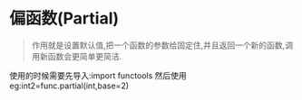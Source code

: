 # 偏函数(Partial)

>作用就是设置默认值,把一个函数的参数给固定住,并且返回一个新的函数,调用新函数会更简单更简洁.

使用的时候需要先导入:import functools
然后使用eg:int2=func.partial(int,base=2)
